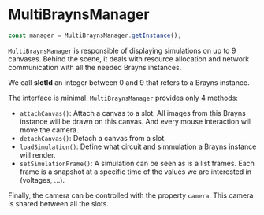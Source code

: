 # MultiBraynsManager

```ts
const manager = MultiBraynsManager.getInstance();
```

`MultiBraynsManager` is responsible of displaying simulations on up to 9 canvases.
Behind the scene, it deals with resource allocation and network communication with
all the needed Brayns instances.

We call **slotId** an integer between 0 and 9 that refers to a Brayns instance.

The interface is minimal. `MultiBraynsManager` provides only 4 methods:

- `attachCanvas()`: Attach a canvas to a slot.
  All images from this Brayns instance will be drawn on this canvas.
  And every mouse interaction will move the camera.
- `detachCanvas()`: Detach a canvas from a slot.
- `loadSimulation()`: Define what circuit and simmulation a Brayns instance will render.
- `setSimulationFrame()`: A simulation can be seen as is a list frames.
  Each frame is a snapshot at a specific time of the values we are interested in (voltages, ...).

Finally, the camera can be controlled with the property `camera`.
This camera is shared between all the slots.
